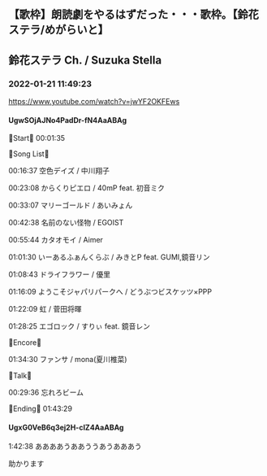 ## 【歌枠】朗読劇をやるはずだった・・・歌枠。【鈴花ステラ/めがらいと】
## 鈴花ステラ Ch. / Suzuka Stella
### 2022-01-21 11:49:23
https://www.youtube.com/watch?v=jwYF2OKFEws
#### UgwSOjAJNo4PadDr-fN4AaABAg
🔔Start🔔 00:01:35



🔔Song List🔔

00:16:37 空色デイズ / 中川翔子

00:23:08 からくりピエロ / 40mP feat. 初音ミク

00:33:07 マリーゴールド / あいみょん

00:42:38 名前のない怪物 / EGOIST

00:55:44 カタオモイ / Aimer

01:01:30 いーあるふぁんくらぶ / みきとP feat. GUMI,鏡音リン

01:08:43 ドライフラワー / 優里

01:16:09 ようこそジャパリパークへ / どうぶつビスケッツ×PPP

01:22:09 虹 / 菅田将暉

01:28:25 エゴロック / すりぃ feat. 鏡音レン



🔔Encore🔔

01:34:30 ファンサ / mona(夏川椎菜)



🔔Talk🔔

00:29:36 忘れろビーム



🔔Ending🔔 01:43:29

#### UgxG0VeB6q3ej2H-cIZ4AaABAg
1:42:38 ああああうああううあうあああう

助かります

